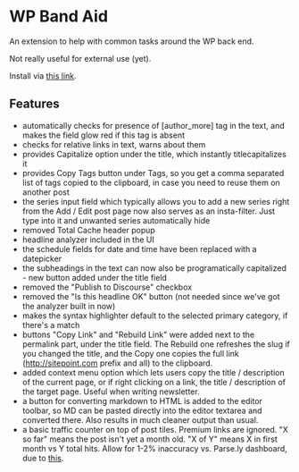 # WP Band Aid

An extension to help with common tasks around the WP back end.

Not really useful for external use (yet).

Install via [this link](https://chrome.google.com/webstore/detail/wp-band-aid/aeceeddcjnflciomahopkpgklnfjebib).

## Features

- automatically checks for presence of [author_more] tag in the text, and makes the field glow red if this tag is absent
- checks for relative links in text, warns about them
- provides Capitalize option under the title, which instantly titlecapitalizes it
- provides Copy Tags button under Tags, so you get a comma separated list of tags copied to the clipboard, in case you need to reuse them on another post
- the series input field which typically allows you to add a new series right from the Add / Edit post page now also serves as an insta-filter. Just type into it and unwanted series automatically hide
- removed Total Cache header popup
- headline analyzer included in the UI
- the schedule fields for date and time have been replaced with a datepicker
- the subheadings in the text can now also be programatically capitalized - new button added under the title field
- removed the "Publish to Discourse" checkbox
- removed the "Is this headline OK" button (not needed since we've got the analyzer built in now)
- makes the syntax highlighter default to the selected primary category, if there's a match
- buttons "Copy Link" and "Rebuild Link" were added next to the permalink part, under the title field. The Rebuild one refreshes the slug if you changed the title, and the Copy one copies the full link (http://sitepoint.com prefix and all) to the clipboard.
- added context menu option which lets users copy the title / description of the current page, or if right clicking on a link, the title / description of the target page. Useful when writing newsletter.
- a button for converting markdown to HTML is added to the editor toolbar, so MD can be pasted directly into the editor textarea and converted there. Also results in much cleaner output than usual.
- a basic traffic counter on top of post tiles. Premium links are ignored. "X so far" means the post isn't yet a month old. "X of Y" means X in first month vs Y total hits. Allow for 1-2% inaccuracy vs. Parse.ly dashboard, due to [this](https://tldrify.com/j5n). 
